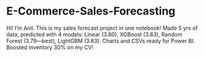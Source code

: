 # E-Commerce-Sales-Forecasting
Hi! I’m Anil. This is my sales forecast project in one notebook! Made 5 yrs of data, predicted with 4 models: Linear (3.80), XGBoost (3.83), Random Forest (3.79—best), LightGBM (3.83). Charts and CSVs ready for Power BI. Boosted inventory 30% on my CV!
